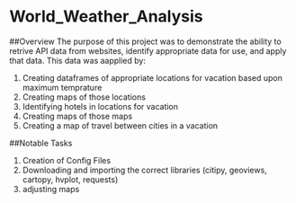 # World_Weather_Analysis

##Overview
The purpose of this project was to demonstrate the ability to retrive API data from websites, identify appropriate data for use, and apply that data. This data was aapplied by:

1. Creating dataframes of appropriate locations for vacation based upon maximum temprature
2. Creating maps of those locations
3. Identifying hotels in locations for vacation
4. Creating maps of those maps
5. Creating a map of travel between cities in a vacation

##Notable Tasks

1. Creation of Config Files
2. Downloading and importing the correct libraries (citipy, geoviews, cartopy, hvplot, requests)
3. adjusting maps
